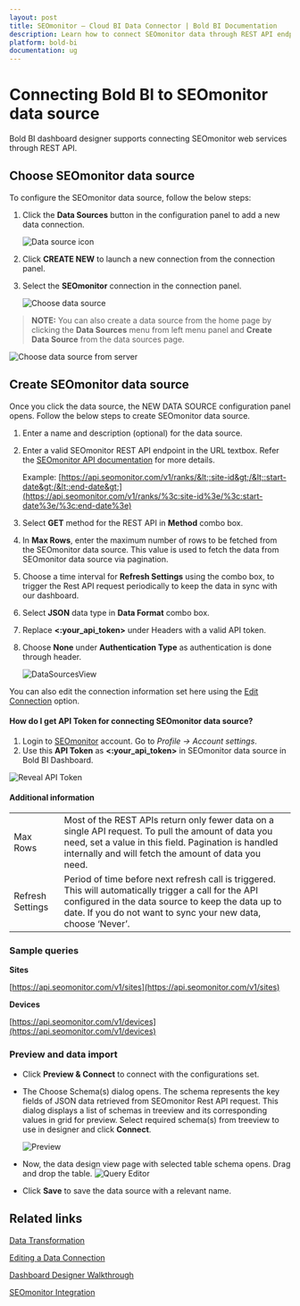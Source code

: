 ```yaml
---
layout: post
title: SEOmonitor – Cloud BI Data Connector | Bold BI Documentation
description: Learn how to connect SEOmonitor data through REST API endpoint with Bold BI Cloud and create data source for dashboard configuration.
platform: bold-bi
documentation: ug
---
```


# Connecting Bold BI to SEOmonitor data source
Bold BI dashboard designer supports connecting SEOmonitor web services through REST API.

## Choose SEOmonitor data source
To configure the SEOmonitor data source, follow the below steps:
1. Click the **Data Sources** button in the configuration panel to add a new data connection.

   ![Data source icon](/static/assets/cloud/working-with-datasource/data-connectors/images/common/DataSourcesIcon.png)

2. Click **CREATE NEW** to launch a new connection from the connection panel.
3. Select the **SEOmonitor** connection in the connection panel.

   ![Choose data source](/static/assets/cloud/working-with-datasource/data-connectors/images/seomonitor/ChooseDS.png)

> **NOTE:**  You can also create a data source from the home page by clicking the **Data Sources** menu from left menu panel and **Create Data Source** from the data sources page.

   ![Choose data source from server](/static/assets/cloud/working-with-datasource/data-connectors/images/seomonitor/ChooseDS_server.png)

## Create SEOmonitor data source

Once you click the data source, the NEW DATA SOURCE configuration panel opens. Follow the below steps to create SEOmonitor data source.
1. Enter a name and description (optional) for the data source.
2. Enter a valid SEOmonitor REST API endpoint in the URL textbox. Refer the [SEOmonitor API documentation](https://docs.seomonitor.com/api/v1/) for more details.

    Example: [https://api.seomonitor.com/v1/ranks/&lt;:site-id&gt;/&lt;:start-date&gt;/&lt;:end-date&gt;](https://api.seomonitor.com/v1/ranks/%3c:site-id%3e/%3c:start-date%3e/%3c:end-date%3e) 

3. Select **GET** method for the REST API in **Method** combo box.
4. In **Max Rows**, enter the maximum number of rows to be fetched from the SEOmonitor data source. This value is used to fetch the data from SEOmonitor data source via pagination.
5. Choose a time interval for **Refresh Settings** using the combo box, to trigger the Rest API request periodically to keep the data in sync with our dashboard.  
6. Select **JSON** data type in **Data Format** combo box.
7. Replace **&lt;:your_api_token&gt;** under Headers with a valid API token.
8. Choose **None** under **Authentication Type** as authentication is done through header.

    ![DataSourcesView](/static/assets/cloud/working-with-datasource/data-connectors/images/seomonitor/DataSourcesView.png)

You can also edit the connection information set here using the [Edit Connection](/cloud-bi/working-with-data-source/editing-a-data-connection/) option.

#### How do I get API Token for connecting SEOmonitor data source?

1. Login to [SEOmonitor](https://app.seomonitor.com/my_account/login) account. Go to *Profile -> Account settings*.
2. Use this **API Token**  as **&lt;:your_api_token&gt;** in SEOmonitor data source in Bold BI Dashboard.

![Reveal API Token](/static/assets/cloud/working-with-datasource/data-connectors/images/seomonitor/APIToken.png)

#### Additional information
<table width="600">
<tr>
<td>
Max Rows
</td>
<td>
Most of the REST APIs return only fewer data on a single API request. To pull the amount of data you need, set a value in this field.  
Pagination is handled internally and will fetch the amount of data you need.
</td>
</tr>
<tr>
<td>
Refresh Settings
</td>
<td>
Period of time before next refresh call is triggered. This will automatically trigger a call for the API configured in the data source to keep the data up to date. If you do not want to sync your new data, choose ‘Never’.
</td>
</tr>
</table>

### Sample queries

**Sites**

[https://api.seomonitor.com/v1/sites](https://api.seomonitor.com/v1/sites)

**Devices**

[https://api.seomonitor.com/v1/devices](https://api.seomonitor.com/v1/devices)

### Preview and data import
* Click **Preview & Connect** to connect with the configurations set.
* The Choose Schema(s) dialog opens. The schema represents the key fields of JSON data retrieved from SEOmonitor Rest API request. This dialog displays a list of schemas in treeview and its corresponding values in grid for preview. Select required schema(s) from treeview to use in designer and click **Connect**.

   ![Preview](/static/assets/cloud/working-with-datasource/data-connectors/images/common/Preview.png)

* Now, the data design view page with selected table schema opens. Drag and drop the table.
   ![Query Editor](/static/assets/cloud/working-with-datasource/data-connectors/images/common/QueryEditor.png)

* Click **Save** to save the data source with a relevant name.

## Related links

[Data Transformation](/cloud-bi/working-with-data-source/transforming-data/joining-table/)

[Editing a Data Connection](/cloud-bi/working-with-data-source/editing-a-data-connection/)   

[Dashboard Designer Walkthrough](/cloud-bi/getting-started/quick-start/)

[SEOmonitor Integration](https://www.boldbi.com/integrations/seomonitor?utm_source=syncfusion&utm_medium=documentation&utm_campaign=boldbiseomonitorintegration)